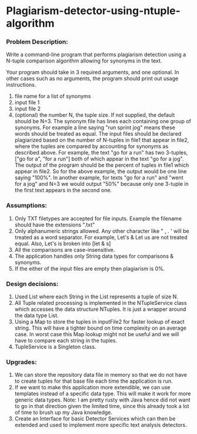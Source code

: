 # Plagiarism-detector-using-ntuple-algorithm
### Problem Description:

Write a command-line program that performs plagiarism detection using a N-tuple comparison algorithm allowing for synonyms in the text.

Your program should take in 3 required arguments, and one optional.  In other cases such as no arguments, the program should print out usage instructions.
1.	file name for a list of synonyms
2.	input file 1
3.	input file 2
4.	(optional) the number N, the tuple size.  If not supplied, the default should be N=3.
The synonym file has lines each containing one group of synonyms.  For example a line saying "run sprint jog" means these words should be treated as equal.
The input files should be declared plagiarized based on the number of N-tuples in file1 that appear in file2, where the tuples are compared by accounting for synonyms as described above.  For example, the text "go for a run" has two 3-tuples, ["go for a", "for a run"] both of which appear in the text "go for a jog".
The output of the program should be the percent of tuples in file1 which appear in file2.  So for the above example, the output would be one line saying "100%".  In another example, for texts "go for a run" and "went for a jog" and N=3 we would output "50%" because only one 3-tuple in the first text appears in the second one.

### Assumptions:

1. Only TXT filetypes are accepted for file inputs. Example the filename should have the extensions ".txt"
2. Only alphanumeric strings allowed. Any other character like " , . ' will be treated as a word separator. For example, Let's & Let us are not treated equal. Also, Let's is broken into
[let & s]
3. All the comparisons are case-insensitive.
4. The application handles only String data types for comparisons & synonyms.
5. If the either of the input files are empty then plagiarism is 0%.

### Design decisions:

1. Used List<Strings> where each String in the List represents a tuple of size N.
2. All Tuple related processing is implemented in the NTupleService class which accesses the data structure NTuples. It is just a wrapper around the data type List<Strings>.
3. Using a Map to store the tuples in inputFile2 for faster lookup of exact string. This will have a tighter bound on time complexity on an average case.
In worst case this Map lookup might not be useful and we will have to compare each string in the tuples.
4. TupleService is a Singleton class.



### Upgrades:

1. We can store the repository data file in memory so that we do not have to create tuples for that base file each time the application is run.
2. If we want to make this application more extendible, we can use templates instead of a specific data type. This will make it work for more generic data types.
Note: I am pretty rusty with Java hence did not want to go in that direction given the limited time, since this already took a lot of time to brush up my Java knowledge.
3. Create an Interface for basic Detector Services which can then be extended and used to implement more specific text analysis detectors.
